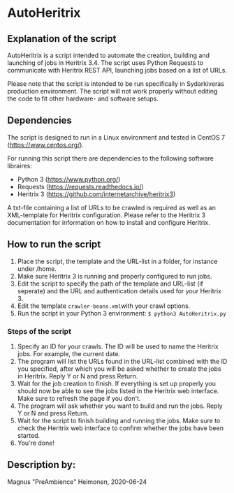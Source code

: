 <!--- State the text needed in the fields marked with [explanatory on what] if not needed remove the text. 
Feel free to use more mark down for formatting the text-->
# AutoHeritrix

## Explanation of the script
AutoHeritrix is a script intended to automate the creation, building and launching of jobs in Heritrix 3.4.
The script uses Python Requests to communicate with Heritrix REST API, launching jobs based on a list of URLs.

Please note that the script is intended to be run specifically in Sydarkiveras production environment. The script will not work properly without editing the code to fit other hardware- and software setups.

## Dependencies
The script is designed to run in a Linux environment and tested in CentOS 7 (https://www.centos.org/).

For running this script there are dependencies to the following software libraires:

-	Python 3 (https://www.python.org/)
-	Requests (https://requests.readthedocs.io/)
- Heritrix 3 (https://github.com/internetarchive/heritrix3)

A txt-file containing a list of URLs to be crawled is required as well as an XML-template for Heritrix configuration.
Please refer to the Heritrix 3 documentation for information on how to install and configure Heritrix.
 
## How to run the script
1.  Place the script, the template and the URL-list in a folder, for instance under /home.
2.  Make sure Heritrix 3 is running and properly configured to run jobs.
3.  Edit the script to specify the path of the template and URL-list (if seperate) and the URL and authentication details used for your Heritrix 3.
4.  Edit the template ```crawler-beans.xml```with your crawl options.
4.  Run the script in your Python 3 environment: ```$ python3 AutoHeritrix.py```

### Steps of the script
1.  Specify an ID for your crawls. The ID will be used to name the Heritrix jobs. For example, the current date.
2.  The program will list the URLs found in the URL-list combined with the ID you specified, after which you will be asked whether to create the jobs in Heritrix. Reply Y or N and press Return.
3.  Wait for the job creation to finish. If everything is set up properly you should now be able to see the jobs listed in the Heritrix web interface. Make sure to refresh the page if you don't. 
4.  The program will ask whether you want to build and run the jobs. Reply Y or N and press Return.
5.  Wait for the script to finish building and running the jobs. Make sure to check the Heritrix web interface to confirm whether the jobs have been started.
6. You're done!

## Description by:
Magnus "PreAmbience" Heimonen, 2020-06-24
